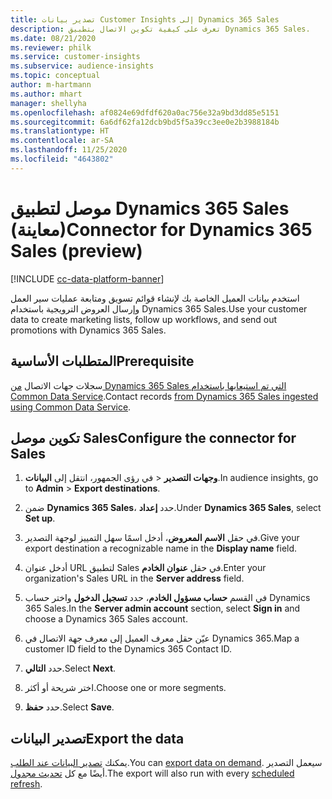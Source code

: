 ```yaml
---
title: تصدير بيانات Customer Insights إلى Dynamics 365 Sales
description: تعرف على كيفية تكوين الاتصال بتطبيق Dynamics 365 Sales.
ms.date: 08/21/2020
ms.reviewer: philk
ms.service: customer-insights
ms.subservice: audience-insights
ms.topic: conceptual
author: m-hartmann
ms.author: mhart
manager: shellyha
ms.openlocfilehash: af0824e69dfdf620a0ac756e32a9bd3dd85e5151
ms.sourcegitcommit: 6a6df62fa12dcb9bd5f5a39cc3ee0e2b3988184b
ms.translationtype: HT
ms.contentlocale: ar-SA
ms.lasthandoff: 11/25/2020
ms.locfileid: "4643802"
---
```

# <a name="connector-for-dynamics-365-sales-preview"></a><span data-ttu-id="36a4b-103">موصل لتطبيق Dynamics 365 Sales (معاينة)</span><span class="sxs-lookup"><span data-stu-id="36a4b-103">Connector for Dynamics 365 Sales (preview)</span></span>

[!INCLUDE [cc-data-platform-banner](../includes/cc-data-platform-banner.md)]

<span data-ttu-id="36a4b-104">استخدم بيانات العميل الخاصة بك لإنشاء قوائم تسويق ومتابعة عمليات سير العمل وإرسال العروض الترويجية باستخدام Dynamics 365 Sales.</span><span class="sxs-lookup"><span data-stu-id="36a4b-104">Use your customer data to create marketing lists, follow up workflows, and send out promotions with Dynamics 365 Sales.</span></span>

## <a name="prerequisite"></a><span data-ttu-id="36a4b-105">المتطلبات الأساسية</span><span class="sxs-lookup"><span data-stu-id="36a4b-105">Prerequisite</span></span>

<span data-ttu-id="36a4b-106">سجلات جهات الاتصال [من Dynamics 365 Sales التي تم استيعابها باستخدام Common Data Service](connect-power-query.md).</span><span class="sxs-lookup"><span data-stu-id="36a4b-106">Contact records [from Dynamics 365 Sales ingested using Common Data Service](connect-power-query.md).</span></span>

## <a name="configure-the-connector-for-sales"></a><span data-ttu-id="36a4b-107">تكوين موصل Sales</span><span class="sxs-lookup"><span data-stu-id="36a4b-107">Configure the connector for Sales</span></span>

1. <span data-ttu-id="36a4b-108">في رؤى الجمهور، انتقل إلى **البيانات‏‎** > **وجهات التصدير‬**.</span><span class="sxs-lookup"><span data-stu-id="36a4b-108">In audience insights, go to **Admin** > **Export destinations**.</span></span>

1. <span data-ttu-id="36a4b-109">ضمن **Dynamics 365 Sales**، حدد **إعداد**.</span><span class="sxs-lookup"><span data-stu-id="36a4b-109">Under **Dynamics 365 Sales**, select **Set up**.</span></span>

1. <span data-ttu-id="36a4b-110">في حقل **الاسم المعروض**، أدخل اسمًا سهل التمييز لوجهة التصدير.</span><span class="sxs-lookup"><span data-stu-id="36a4b-110">Give your export destination a recognizable name in the **Display name** field.</span></span>

1. <span data-ttu-id="36a4b-111">أدخل عنوان URL لتطبيق Sales في حقل **عنوان الخادم**.</span><span class="sxs-lookup"><span data-stu-id="36a4b-111">Enter your organization's Sales URL in the **Server address** field.</span></span>

1. <span data-ttu-id="36a4b-112">في القسم **حساب مسؤول الخادم**، حدد **تسجيل الدخول** واختر حساب Dynamics 365 Sales.</span><span class="sxs-lookup"><span data-stu-id="36a4b-112">In the **Server admin account** section, select **Sign in** and choose a Dynamics 365 Sales account.</span></span>

1. <span data-ttu-id="36a4b-113">عيّن حقل معرف العميل إلى معرف جهة الاتصال في Dynamics 365.</span><span class="sxs-lookup"><span data-stu-id="36a4b-113">Map a customer ID field to the Dynamics 365 Contact ID.</span></span>

1. <span data-ttu-id="36a4b-114">حدد **التالي**.</span><span class="sxs-lookup"><span data-stu-id="36a4b-114">Select **Next**.</span></span>

1. <span data-ttu-id="36a4b-115">اختر شريحة أو أكثر.</span><span class="sxs-lookup"><span data-stu-id="36a4b-115">Choose one or more segments.</span></span>

1. <span data-ttu-id="36a4b-116">حدد **حفظ**.</span><span class="sxs-lookup"><span data-stu-id="36a4b-116">Select **Save**.</span></span>

## <a name="export-the-data"></a><span data-ttu-id="36a4b-117">تصدير البيانات</span><span class="sxs-lookup"><span data-stu-id="36a4b-117">Export the data</span></span>

<span data-ttu-id="36a4b-118">يمكنك [تصدير البيانات عند الطلب](export-destinations.md).</span><span class="sxs-lookup"><span data-stu-id="36a4b-118">You can [export data on demand](export-destinations.md).</span></span> <span data-ttu-id="36a4b-119">سيعمل التصدير أيضًا مع كل [تحديث مجدول](system.md#schedule-tab).</span><span class="sxs-lookup"><span data-stu-id="36a4b-119">The export will also run with every [scheduled refresh](system.md#schedule-tab).</span></span>
